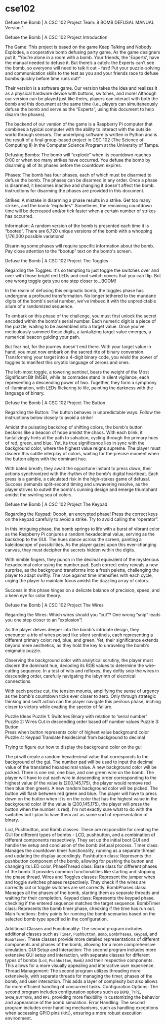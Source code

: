 # cse102



Defuse the Bomb | A CSC 102 Project
Team: 8
BOMB DEFUSAL MANUAL
Version 1 




Defuse the Bomb | A CSC 102 Project 
Introduction

The Game:
This project is based on the game Keep Talking and Nobody Explodes, a cooperative bomb defusing party game. As the game designers put it, “You’re alone in a room with a bomb. Your friends, the 'Experts', have the manual needed to defuse it. But there’s a catch: the Experts can’t see the bomb, so everyone will need to talk it out – fast! Put your puzzle-solving and communication skills to the test as you and your friends race to defuse bombs quickly before time runs out!”

Their version is a software game. Our version takes the idea and realizes it as a physical hardware device with buttons, switches, and more! Although our version can be played just like theirs, players can interact with both the bomb and this document at the same time (i.e., players can simultaneously defuse the bomb and serve as the “Experts”, using this document to help disarm the phases).

The backend of our version of the game is a Raspberry Pi computer that combines a typical computer with the ability to interact with the outside world through sensors. The underlying software is written in Python and is the result of a final group-based project in CSC 102 (The Science of Computing II) in the Computer Science Program at the University of Tampa.

Defusing Bombs:
The bomb will “explode” when its countdown reaches 0:00 or when too many strikes have occurred. You defuse the bomb by disarming all of its phases before the countdown expires.

Phases:
The bomb has four phases, each of which must be disarmed to defuse the bomb. The phases can be disarmed in any order. Once a phase is disarmed, it becomes inactive and changing it doesn't affect the bomb. Instructions for disarming the phases are provided in this document.

Strikes:
A mistake in disarming a phase results in a strike. Get too many strikes, and the bomb “explodes”. Sometimes, the remaining countdown time will be decreased and/or tick faster when a certain number of strikes has occurred.

Information:
A random version of the bomb is presented each time it is “booted”. There are 6,720 unique versions of the bomb with a whopping 1,176,000 possible variations!

Disarming some phases will require specific information about the bomb. Pay close attention to the “bootup” text on the bomb's screen.




Defuse the Bomb | A CSC 102 Project
The Toggles

Regarding the Toggles:
It's so tempting to just toggle the switches over and over with those bright red LEDs and cool switch covers that you can flip. But one wrong toggle gets you one step closer to...BOOM!

In the realm of defusing this enigmatic bomb, the toggles phase has undergone a profound transformation. No longer tethered to the mundane digits of the bomb's serial number, we've imbued it with the unpredictable allure of a randomized sequence.

To embark on this phase of the challenge, you must first unlock the secret encoded within the bomb's serial number. Each numeric digit is a piece of the puzzle, waiting to be assembled into a target value. Once you've meticulously summed these digits, a tantalizing target value emerges, a numerical beacon guiding your path.

But fear not, for the journey doesn't end there. With your target value in hand, you must now embark on the sacred rite of binary conversion. Transforming your target into a 4-digit binary code, you wield the power of toggles to manifest this cryptic language of zeroes and ones.

The left-most toggle, a towering sentinel, bears the weight of the Most Significant Bit (MSB), while its comrades stand in silent vigilance, each representing a descending power of two. Together, they form a symphony of illumination, with LEDs flickering to life, painting the darkness with the language of binary.




Defuse the Bomb | A CSC 102 Project
The Button

Regarding the Button:
The button behaves in unpredictable ways. Follow the instructions below closely to avoid a strike!

Amidst the pulsating backdrop of shifting colors, the bomb's button beckons like a beacon of hope amidst the chaos. With each blink, it tantalizingly hints at the path to salvation, cycling through the primary hues of red, green, and blue. Yet, its true significance lies in sync with the background color, where the highest value reigns supreme. The player must discern this subtle interplay of colors, waiting for the precise moment when the button aligns with the dominant hue. 

With bated breath, they await the opportune instant to press down, their actions synchronized with the rhythm of the bomb's digital heartbeat. Each press is a gamble, a calculated risk in the high-stakes game of defusal. Success demands split-second timing and unwavering resolve, as the player strives to outwit the bomb's cunning design and emerge triumphant amidst the swirling sea of colors.




Defuse the Bomb | A CSC 102 Project
The Keypad

Regarding the Keypad:
Ooooh, an encrypted phase! Press the correct keys on the keypad carefully to avoid a strike. Try to avoid calling the “operator”.

In this intriguing phase, the bomb springs to life with a burst of vibrant color as the Raspberry Pi conjures a random hexadecimal value, serving as the backdrop to the GUI. The hues dance across the screen, painting a kaleidoscope of possibilities. As the player gazes upon this ever-changing canvas, they must decipher the secrets hidden within the digits.

With nimble fingers, they punch in the decimal equivalent of the mysterious hexadecimal color using the number pad. Each correct entry reveals a new surprise, as the background transforms into a fresh palette, challenging the player to adapt swiftly. The race against time intensifies with each cycle, urging the player to maintain focus amidst the dazzling array of colors. 

Success in this phase hinges on a delicate balance of precision, speed, and a keen eye for color theory.




Defuse the Bomb | A CSC 102 Project
The Wires

Regarding the Wires:
Which wires should you “cut”? One wrong “snip” leads you one step closer to an “explosion”!

As the player delves deeper into the bomb's intricate design, they encounter a trio of wires poised like silent sentinels, each representing a different primary color: red, blue, and green. Yet, their significance extends beyond mere aesthetics, as they hold the key to unraveling the bomb's enigmatic puzzle.

Observing the background color with analytical scrutiny, the player must discern the dominant hue, decoding its RGB values to determine the wire-cutting sequence. In a test of wits and reflexes, they deftly snip the wires in descending order, carefully navigating the labyrinth of electrical connections.

With each precise cut, the tension mounts, amplifying the sense of urgency as the bomb's countdown ticks ever closer to zero. Only through strategic thinking and swift action can the player navigate this perilous phase, inching closer to victory while evading the specter of failure.







Puzzle Ideas
Puzzle 1: Switches
Binary with relation to ‘serial number’
Puzzle 2: Wires
Cut in descending order based off number values
Puzzle 3: Button	
Press when button represents color of highest value background color
Puzzle 4: Keypad
 Translate hexidecimal from background to decimal

Trying to figure our how to display the background color on the gui

The pi will create a random hexadecimal value that corresponds to the background of the gui. The number pad will be used to input the decimal value of the translated hexadecimal value. A new background color will be picked. There is one red, one blue, and one green wire on the bomb. The player will have to cut each wire in descending order corresponding to the highest value (if the value is (200,145,175), the player would remove red then blue then green). A new random background color will be picked. The button will flash between red green and blue. The player will have to press down on the button when it is on the color that has the highest value in the background color (if the value is (200,145,175), the player will press the button when the number is red). I'm not exactly sure what to do with the switches but I plan to have them act as some sort of representation of binary.


Lcd, Pushbutton, and Bomb classes: 
These are responsible for creating the GUI for different types of bombs - LCD, pushbutton, and a combination of different components respectively. They set up the initial boot GUI and handle the setup and conclusion of the bomb defusal process.
Timer class: 
Manages the countdown timer functionality, running as a separate thread and updating the display accordingly.
Pushbutton class: 
Represents the pushbutton component of the bomb, allowing for pushing the button and changing its LED color.
PhaseThread class: 
Base class for different phases of the bomb. It provides common functionalities like starting and stopping the phase thread.
Wires and Toggles classes: 
Represent the jumper wires and toggle switches phases respectively. They check if the wires are correctly cut or toggle switches are set correctly.
BombPhases class: 
Manages all the phases of the bomb, starting them as separate threads and waiting for their completion.
Keypad class: 
Represents the keypad phase, checking if the entered sequence matches the target sequence.
BombTimer class: 
Represents the bomb timer phase, checking if the time has run out.
Main functions: 
Entry points for running the bomb scenarios based on the selected bomb type specified in the configuration.


Additional Classes and Functionality: 
The second program includes additional classes such as `Timer`, `Pushbutton`, `Bomb`, `BombPhases`, `Keypad`, and `BombTimer`. These classes provide more detailed representations of different components and phases of the bomb, allowing for a more comprehensive simulation.
GUI Setup and Interaction: 
The second program includes more extensive GUI setup and interaction, with separate classes for different types of bombs (`Lcd`, `Pushbutton`, `Bomb`) and their respective components. This allows for a more visually appealing and interactive user experience.
Thread Management: 
The second program utilizes threading more extensively, with separate threads for managing the timer, phases of the bomb, and user interaction. This adds a layer of complexity but also allows for more efficient handling of concurrent tasks.
Configuration Options: 
The second program includes configuration options such as `BOMB_TYPE`, `SHOW_BUTTONS`, and `RPi`, providing more flexibility in customizing the behavior and appearance of the bomb simulation.
Error Handling: 
The second program includes error handling mechanisms, such as handling exceptions when accessing GPIO pins (`RPi`), ensuring a more robust execution environment.

